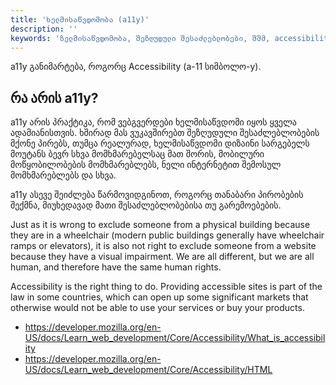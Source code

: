 ```yaml
---
title: 'ხელმისაწვდომობა (a11y)'
description: ''
keywords: 'ზელმისაწვდომობა, შეზღუდული შესაძლებლობები, შშმ, accessibility, accessible, a11y'
---
```


a11y განიმარტება, როგორც Accessibility (a-11 სიმბოლო-y).

## რა არის a11y?

a11y არის პრაქტიკა, რომ ვებგვერდები ხელმისაწვდომი იყოს ყველა ადამიანისთვის. ხშირად მას ვუკავშირებთ შეზღუდული
შესაძლებლობების მქონე პირებს, თუმცა რეალურად, ხელმისაწვდომი დიზაინი სარგებელს მოუტანს ბევრ
სხვა მომხმარებელსაც მათ შორის, მობილური მოწყობილობების მომხმარებლებს, ნელი ინტერნეტით შემოსულ მომხმარებლებს და სხვა.

a11y ასევე შეიძლება წარმოვიდგინოთ, როგორც თანაბარი პირობების შექმნა, მიუხედავად მათი შესაძლებლობებისა თუ გარემოებების.

<!-- TODO: გვჭირდება შემდგომი ნაწილი? -->

Just as it is wrong to exclude someone from a physical building because they are in a wheelchair (modern public buildings generally have wheelchair ramps or elevators),
it is also not right to exclude someone from a website because they have a visual impairment. We are all different, but we are all human, and therefore have the same human rights.

Accessibility is the right thing to do. Providing accessible sites is part of the law in some countries,
which can open up some significant markets that otherwise would not be able to use your services or buy your products.

- https://developer.mozilla.org/en-US/docs/Learn_web_development/Core/Accessibility/What_is_accessibility
- https://developer.mozilla.org/en-US/docs/Learn_web_development/Core/Accessibility/HTML
